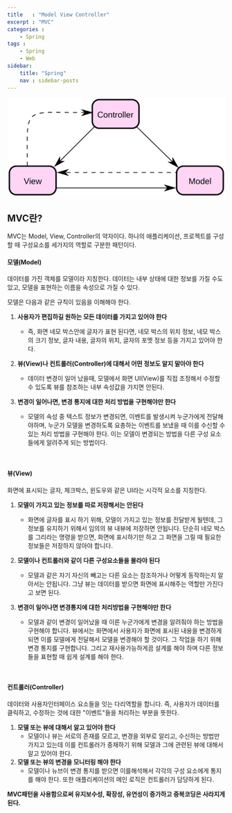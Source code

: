 ```yaml
---
title   : "Model View Controller"
excerpt : "MVC"
categories : 
    - Spring
tags : 
    - Spring
    - Web
sidebar:
    title: "Spring"
    nav : sidebar-posts
---    
```


![MVC](/assets/img/spring/MVC.png)  

## MVC란?  
MVC는 Model, View, Controller의 약자이다. 하나의 애플리케이션, 프로젝트를 구성할 때 구성요소를 세가지의 역할로 구분한 패턴이다.  

#### 모델(Model)  
데이터를 가진 객체를 모델이라 지칭한다. 데이터는 내부 상태에 대한 정보를 가질 수도 있고, 모델을 표현하는 이름을 속성으로 가질 수 있다.  

모델은 다음과 같은 규칙이 있음을 이해해야 한다.  
1. __사용자가 편집하길 원하는 모든 데이터를 가지고 있어야 한다__
   - 즉, 화면 네모 박스안에 글자가 표현 된다면, 네모 박스의 위치 정보, 네모 박스의 크기 정보, 글자 내용, 글자의 위치, 글자의 포멧 정보 등을 가지고 있어야 한다.

2. __뷰(View)나 컨트롤러(Controller)에 대해서 어떤 정보도 알지 말아야 한다__
   - 데이터 변경이 일어 났을때, 모델에서 화면 UI(View)를 직접 조정해서 수정할 수 있도록 뷰를 참조하는 내부 속성값을 가지면 안된다.

3. __변경이 일어나면, 변경 통지에 대한 처리 방법을 구현해야만 한다__
   - 모델의 속성 중 텍스트 정보가 변경되면, 이벤트를 발생시켜 누군가에게 전달해야하며, 누군가 모델을 변경하도록 요총하는 이벤트를 보냈을 때 이를 수신할 수 있는 처리 방법을 구현해야 한다. 이는 모델이 변경되는 방법을 다른 구성 요소들에게 알려주게 되는 방법이다.


<br/>

#### 뷰(View)  
화면에 표시되는 글자, 체크박스, 윈도우와 같은 UI라는 시각적 요소를 지칭한다.  

1. __모델이 가지고 있는 정보를 따로 저장해서는 안된다__
   - 화면에 글자를 표시 하기 위해, 모델이 가지고 있는 정보를 전달받게 될텐데, 그 정보를 유지하기 위해서 임의의 뷰 내뷰에 저장하면 안됩니다. 단순히 네모 박스를 그리라는 명령을 받으면, 화면에 표시하기만 하고 그 화면을 그릴 때 필요한 정보들은 저장하지 않아야 합니다.
  
2. __모델이나 컨트롤러와 같이 다른 구성요소들을 몰라야 된다__
   - 모델과 같은 자기 자신의 빼고는 다른 요소는 참조하거나 어떻게 동작하는지 알아서는 안됩니다. 그냥 뷰는 데이터를 받으면 화면에 표시해주는 역할만 가진다고 보면 된다.

3. __변경이 일어나면 변경통지에 대한 처리방법을 구현해야만 한다__
   - 모델과 같이 변경이 일어났을 때 이른 누군가에게 변경을 알려줘야 하는 방법을 구현해야 합니다. 뷰에서는 화면에서 사용자가 화면에 표시된 내용을 변경하게 되면 이를 모델에게 전달해서 모델을 변경해야 할 것이다. 그 작업을 하기 위해 변경 통지를 구현합니다. 그리고 재사용가능하게끔 설계를 해야 하며 다른 정보들을 표현할 때 쉽게 설계를 해야 한다.


<br/>

#### 컨트롤러(Controller)  
데이터와 사용자인터페이스 요소들을 잇는 다리역할을 합니다. 즉, 사용자가 데이터를 클릭하고, 수정하는 것에 대한 "이벤트"들을 처리하는 부분을 뜻한다.  

1. __모델 또는 뷰에 대해서 알고 있어야 한다__
   - 모델이나 뷰는 서로의 존재를 모르고, 변경을 외부로 알리고, 수신하는 방법만 가지고 있는데 이를 컨트롤러가 중재하기 위해 모델과 그에 관련된 뷰에 대해서 알고 있어야 한다.
2. __모델 또는 뷰의 변경을 모니터링 해야 한다__
   - 모델이나 뉴브이 변경 통지를 받으면 이를해석해서 각각의 구성 요소에게 통지를 해야 한다. 또한 애플리케이션의 메인 로직은 컨트롤러가 담당하게 된다.

__MVC패턴을 사용함으로써 유지보수성, 확장성, 유연성이 증가하고 중복코딩은 사라지게 된다.__